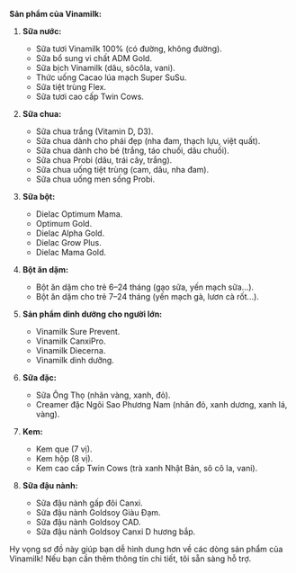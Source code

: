
**Sản phẩm của Vinamilk:**
1. **Sữa nước:**
   - Sữa tươi Vinamilk 100% (có đường, không đường).
   - Sữa bổ sung vi chất ADM Gold.
   - Sữa bịch Vinamilk (dâu, sôcôla, vani).
   - Thức uống Cacao lúa mạch Super SuSu.
   - Sữa tiệt trùng Flex.
   - Sữa tươi cao cấp Twin Cows.

2. **Sữa chua:**
   - Sữa chua trắng (Vitamin D, D3).
   - Sữa chua dành cho phái đẹp (nha đam, thạch lựu, việt quất).
   - Sữa chua dành cho bé (trắng, táo chuối, dâu chuối).
   - Sữa chua Probi (dâu, trái cây, trắng).
   - Sữa chua uống tiệt trùng (cam, dâu, nha đam).
   - Sữa chua uống men sống Probi.

3. **Sữa bột:**
   - Dielac Optimum Mama.
   - Optimum Gold.
   - Dielac Alpha Gold.
   - Dielac Grow Plus.
   - Dielac Mama Gold.

4. **Bột ăn dặm:**
   - Bột ăn dặm cho trẻ 6–24 tháng (gạo sữa, yến mạch sữa...).
   - Bột ăn dặm cho trẻ 7–24 tháng (yến mạch gà, lươn cà rốt...).

5. **Sản phẩm dinh dưỡng cho người lớn:**
   - Vinamilk Sure Prevent.
   - Vinamilk CanxiPro.
   - Vinamilk Diecerna.
   - Vinamilk dinh dưỡng.

6. **Sữa đặc:**
   - Sữa Ông Thọ (nhãn vàng, xanh, đỏ).
   - Creamer đặc Ngôi Sao Phương Nam (nhãn đỏ, xanh dương, xanh lá, vàng).

7. **Kem:**
   - Kem que (7 vị).
   - Kem hộp (8 vị).
   - Kem cao cấp Twin Cows (trà xanh Nhật Bản, sô cô la, vani).

8. **Sữa đậu nành:**
   - Sữa đậu nành gấp đôi Canxi.
   - Sữa đậu nành Goldsoy Giàu Đạm.
   - Sữa đậu nành Goldsoy CAD.
   - Sữa đậu nành Goldsoy Canxi D hương bắp.

Hy vọng sơ đồ này giúp bạn dễ hình dung hơn về các dòng sản phẩm của Vinamilk! Nếu bạn cần thêm thông tin chi tiết, tôi sẵn sàng hỗ trợ.